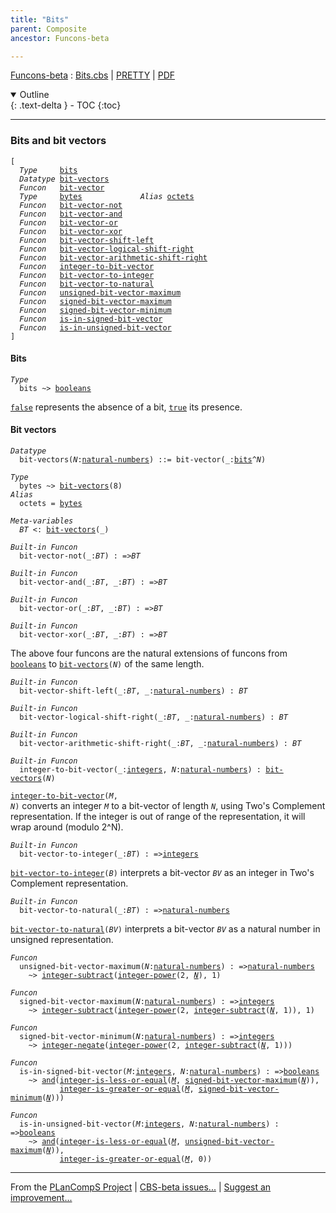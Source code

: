```yaml
---
title: "Bits"
parent: Composite
ancestor: Funcons-beta

---
```


[Funcons-beta] : [Bits.cbs] \| [PRETTY] \| [PDF]

<details open markdown="block">
  <summary>
    Outline
  </summary>
  {: .text-delta }
- TOC
{:toc}
</details>

----
### Bits and bit vectors

<div class="highlighter-rouge"><pre class="highlight"><code>[
  <i class="keyword">Type</i>     <span class="name"><a href="#Name_bits">bits</a></span>
  <i class="keyword">Datatype</i> <span class="name"><a href="#Name_bit-vectors">bit-vectors</a></span>
  <i class="keyword">Funcon</i>   <span class="name"><a href="#Name_bit-vector">bit-vector</a></span>
  <i class="keyword">Type</i>     <span class="name"><a href="#Name_bytes">bytes</a></span>             <i class="keyword">Alias</i> <span class="name"><a href="#Name_octets">octets</a></span>
  <i class="keyword">Funcon</i>   <span class="name"><a href="#Name_bit-vector-not">bit-vector-not</a></span>
  <i class="keyword">Funcon</i>   <span class="name"><a href="#Name_bit-vector-and">bit-vector-and</a></span>
  <i class="keyword">Funcon</i>   <span class="name"><a href="#Name_bit-vector-or">bit-vector-or</a></span>
  <i class="keyword">Funcon</i>   <span class="name"><a href="#Name_bit-vector-xor">bit-vector-xor</a></span>
  <i class="keyword">Funcon</i>   <span class="name"><a href="#Name_bit-vector-shift-left">bit-vector-shift-left</a></span>
  <i class="keyword">Funcon</i>   <span class="name"><a href="#Name_bit-vector-logical-shift-right">bit-vector-logical-shift-right</a></span>
  <i class="keyword">Funcon</i>   <span class="name"><a href="#Name_bit-vector-arithmetic-shift-right">bit-vector-arithmetic-shift-right</a></span>
  <i class="keyword">Funcon</i>   <span class="name"><a href="#Name_integer-to-bit-vector">integer-to-bit-vector</a></span>
  <i class="keyword">Funcon</i>   <span class="name"><a href="#Name_bit-vector-to-integer">bit-vector-to-integer</a></span>
  <i class="keyword">Funcon</i>   <span class="name"><a href="#Name_bit-vector-to-natural">bit-vector-to-natural</a></span>
  <i class="keyword">Funcon</i>   <span class="name"><a href="#Name_unsigned-bit-vector-maximum">unsigned-bit-vector-maximum</a></span>
  <i class="keyword">Funcon</i>   <span class="name"><a href="#Name_signed-bit-vector-maximum">signed-bit-vector-maximum</a></span>
  <i class="keyword">Funcon</i>   <span class="name"><a href="#Name_signed-bit-vector-minimum">signed-bit-vector-minimum</a></span>
  <i class="keyword">Funcon</i>   <span class="name"><a href="#Name_is-in-signed-bit-vector">is-in-signed-bit-vector</a></span>
  <i class="keyword">Funcon</i>   <span class="name"><a href="#Name_is-in-unsigned-bit-vector">is-in-unsigned-bit-vector</a></span>
]</code></pre></div>



#### Bits

<div class="highlighter-rouge"><pre class="highlight"><code><i class="keyword">Type</i>
  <span class="name"><span id="Name_bits">bits</span></span> ~> <span class="name"><a href="../../Primitive/Booleans/index.html#Name_booleans">booleans</a></span></code></pre></div>


  <code><span class="name"><a href="../../Primitive/Booleans/index.html#Name_false">false</a></span></code> represents the absence of a bit, <code><span class="name"><a href="../../Primitive/Booleans/index.html#Name_true">true</a></span></code> its presence.



#### Bit vectors

<div class="highlighter-rouge"><pre class="highlight"><code><i class="keyword">Datatype</i>
  <span class="name"><span id="Name_bit-vectors">bit-vectors</span></span>(<span id="Variable148_N"><i class="var">N</i></span>:<span class="name"><a href="../../Primitive/Integers/index.html#Name_natural-numbers">natural-numbers</a></span>) ::= <span id="Name_bit-vector">bit-vector</span>(_:<span class="name"><a href="#Name_bits">bits</a></span>^<span id="Variable169_N"><i class="var">N</i></span>)</code></pre></div>

<div class="highlighter-rouge"><pre class="highlight"><code><i class="keyword">Type</i>
  <span class="name"><span id="Name_bytes">bytes</span></span> ~> <span class="name"><a href="#Name_bit-vectors">bit-vectors</a></span>(8)
<i class="keyword">Alias</i>
  <span class="name"><span id="Name_octets">octets</span></span> = <span class="name"><a href="#Name_bytes">bytes</a></span></code></pre></div>


<div class="highlighter-rouge"><pre class="highlight"><code><i class="keyword">Meta-variables</i>
  <span id="PartVariable_BT"><i class="var">BT</i></span> <: <span class="name"><a href="#Name_bit-vectors">bit-vectors</a></span>(_)</code></pre></div>


<div class="highlighter-rouge"><pre class="highlight"><code><i class="keyword">Built-in</i> <i class="keyword">Funcon</i>
  <span class="name"><span id="Name_bit-vector-not">bit-vector-not</span></span>(_:<span id="Variable237_BT"><i class="var">BT</i></span>) : =><span id="Variable251_BT"><i class="var">BT</i></span></code></pre></div>
<div class="highlighter-rouge"><pre class="highlight"><code><i class="keyword">Built-in</i> <i class="keyword">Funcon</i>
  <span class="name"><span id="Name_bit-vector-and">bit-vector-and</span></span>(_:<span id="Variable264_BT"><i class="var">BT</i></span>, _:<span id="Variable275_BT"><i class="var">BT</i></span>) : =><span id="Variable290_BT"><i class="var">BT</i></span></code></pre></div>
<div class="highlighter-rouge"><pre class="highlight"><code><i class="keyword">Built-in</i> <i class="keyword">Funcon</i>
  <span class="name"><span id="Name_bit-vector-or">bit-vector-or</span></span>(_:<span id="Variable303_BT"><i class="var">BT</i></span>, _:<span id="Variable314_BT"><i class="var">BT</i></span>) : =><span id="Variable329_BT"><i class="var">BT</i></span></code></pre></div>
<div class="highlighter-rouge"><pre class="highlight"><code><i class="keyword">Built-in</i> <i class="keyword">Funcon</i>
  <span class="name"><span id="Name_bit-vector-xor">bit-vector-xor</span></span>(_:<span id="Variable342_BT"><i class="var">BT</i></span>, _:<span id="Variable353_BT"><i class="var">BT</i></span>) : =><span id="Variable368_BT"><i class="var">BT</i></span></code></pre></div>

  The above four funcons are the natural extensions of funcons from <code><span class="name"><a href="../../Primitive/Booleans/index.html#Name_booleans">booleans</a></span></code>
  to <code><span class="name"><a href="#Name_bit-vectors">bit-vectors</a></span>(<i class="var">N</i>)</code> of the same length.


<div class="highlighter-rouge"><pre class="highlight"><code><i class="keyword">Built-in</i> <i class="keyword">Funcon</i>
  <span class="name"><span id="Name_bit-vector-shift-left">bit-vector-shift-left</span></span>(_:<span id="Variable417_BT"><i class="var">BT</i></span>, _:<span class="name"><a href="../../Primitive/Integers/index.html#Name_natural-numbers">natural-numbers</a></span>) : <span id="Variable439_BT"><i class="var">BT</i></span></code></pre></div>
<div class="highlighter-rouge"><pre class="highlight"><code><i class="keyword">Built-in</i> <i class="keyword">Funcon</i>
  <span class="name"><span id="Name_bit-vector-logical-shift-right">bit-vector-logical-shift-right</span></span>(_:<span id="Variable451_BT"><i class="var">BT</i></span>, _:<span class="name"><a href="../../Primitive/Integers/index.html#Name_natural-numbers">natural-numbers</a></span>) : <span id="Variable473_BT"><i class="var">BT</i></span></code></pre></div>
<div class="highlighter-rouge"><pre class="highlight"><code><i class="keyword">Built-in</i> <i class="keyword">Funcon</i>
  <span class="name"><span id="Name_bit-vector-arithmetic-shift-right">bit-vector-arithmetic-shift-right</span></span>(_:<span id="Variable485_BT"><i class="var">BT</i></span>, _:<span class="name"><a href="../../Primitive/Integers/index.html#Name_natural-numbers">natural-numbers</a></span>) : <span id="Variable507_BT"><i class="var">BT</i></span></code></pre></div>
<div class="highlighter-rouge"><pre class="highlight"><code><i class="keyword">Built-in</i> <i class="keyword">Funcon</i>
  <span class="name"><span id="Name_integer-to-bit-vector">integer-to-bit-vector</span></span>(_:<span class="name"><a href="../../Primitive/Integers/index.html#Name_integers">integers</a></span>, <span id="Variable524_N"><i class="var">N</i></span>:<span class="name"><a href="../../Primitive/Integers/index.html#Name_natural-numbers">natural-numbers</a></span>) : <span class="name"><a href="#Name_bit-vectors">bit-vectors</a></span>(<span id="Variable540_N"><i class="var">N</i></span>)</code></pre></div>

  <code><span class="name"><a href="#Name_integer-to-bit-vector">integer-to-bit-vector</a></span>(<i class="var">M</i>, <i class="var">N</i>)</code> converts an integer <code><i class="var">M</i></code> to a bit-vector of
  length <code><i class="var">N</i></code>, using Two's Complement representation.  If the integer is out of
  range of the representation, it will wrap around (modulo 2^N).


<div class="highlighter-rouge"><pre class="highlight"><code><i class="keyword">Built-in</i> <i class="keyword">Funcon</i>
  <span class="name"><span id="Name_bit-vector-to-integer">bit-vector-to-integer</span></span>(_:<span id="Variable616_BT"><i class="var">BT</i></span>) : =><span class="name"><a href="../../Primitive/Integers/index.html#Name_integers">integers</a></span></code></pre></div>

  <code><span class="name"><a href="#Name_bit-vector-to-integer">bit-vector-to-integer</a></span>(<i class="var">B</i>)</code> interprets a bit-vector <code><i class="var">BV</i></code> as an integer
  in Two's Complement representation.


<div class="highlighter-rouge"><pre class="highlight"><code><i class="keyword">Built-in</i> <i class="keyword">Funcon</i>
  <span class="name"><span id="Name_bit-vector-to-natural">bit-vector-to-natural</span></span>(_:<span id="Variable679_BT"><i class="var">BT</i></span>) : =><span class="name"><a href="../../Primitive/Integers/index.html#Name_natural-numbers">natural-numbers</a></span></code></pre></div>

  <code><span class="name"><a href="#Name_bit-vector-to-natural">bit-vector-to-natural</a></span>(<i class="var">BV</i>)</code> interprets a bit-vector <code><i class="var">BV</i></code> as a natural number
  in unsigned representation.


<div class="highlighter-rouge"><pre class="highlight"><code><i class="keyword">Funcon</i>
  <span class="name"><span id="Name_unsigned-bit-vector-maximum">unsigned-bit-vector-maximum</span></span>(<span id="Variable739_N"><i class="var">N</i></span>:<span class="name"><a href="../../Primitive/Integers/index.html#Name_natural-numbers">natural-numbers</a></span>) : =><span class="name"><a href="../../Primitive/Integers/index.html#Name_natural-numbers">natural-numbers</a></span>
    ~> <span class="name"><a href="../../Primitive/Integers/index.html#Name_integer-subtract">integer-subtract</a></span>(<span class="name"><a href="../../Primitive/Integers/index.html#Name_integer-power">integer-power</a></span>(2, <a href="#Variable739_N"><i class="var">N</i></a>), 1)</code></pre></div>


<div class="highlighter-rouge"><pre class="highlight"><code><i class="keyword">Funcon</i>
  <span class="name"><span id="Name_signed-bit-vector-maximum">signed-bit-vector-maximum</span></span>(<span id="Variable786_N"><i class="var">N</i></span>:<span class="name"><a href="../../Primitive/Integers/index.html#Name_natural-numbers">natural-numbers</a></span>) : =><span class="name"><a href="../../Primitive/Integers/index.html#Name_integers">integers</a></span>
    ~> <span class="name"><a href="../../Primitive/Integers/index.html#Name_integer-subtract">integer-subtract</a></span>(<span class="name"><a href="../../Primitive/Integers/index.html#Name_integer-power">integer-power</a></span>(2, <span class="name"><a href="../../Primitive/Integers/index.html#Name_integer-subtract">integer-subtract</a></span>(<a href="#Variable786_N"><i class="var">N</i></a>, 1)), 1)</code></pre></div>


<div class="highlighter-rouge"><pre class="highlight"><code><i class="keyword">Funcon</i>
  <span class="name"><span id="Name_signed-bit-vector-minimum">signed-bit-vector-minimum</span></span>(<span id="Variable843_N"><i class="var">N</i></span>:<span class="name"><a href="../../Primitive/Integers/index.html#Name_natural-numbers">natural-numbers</a></span>) : =><span class="name"><a href="../../Primitive/Integers/index.html#Name_integers">integers</a></span>
    ~> <span class="name"><a href="../../Primitive/Integers/index.html#Name_integer-negate">integer-negate</a></span>(<span class="name"><a href="../../Primitive/Integers/index.html#Name_integer-power">integer-power</a></span>(2, <span class="name"><a href="../../Primitive/Integers/index.html#Name_integer-subtract">integer-subtract</a></span>(<a href="#Variable843_N"><i class="var">N</i></a>, 1)))</code></pre></div>


<div class="highlighter-rouge"><pre class="highlight"><code><i class="keyword">Funcon</i>
  <span class="name"><span id="Name_is-in-signed-bit-vector">is-in-signed-bit-vector</span></span>(<span id="Variable897_M"><i class="var">M</i></span>:<span class="name"><a href="../../Primitive/Integers/index.html#Name_integers">integers</a></span>, <span id="Variable906_N"><i class="var">N</i></span>:<span class="name"><a href="../../Primitive/Integers/index.html#Name_natural-numbers">natural-numbers</a></span>) : =><span class="name"><a href="../../Primitive/Booleans/index.html#Name_booleans">booleans</a></span>
    ~> <span class="name"><a href="../../Primitive/Booleans/index.html#Name_and">and</a></span>(<span class="name"><a href="../../Primitive/Integers/index.html#Name_integer-is-less-or-equal">integer-is-less-or-equal</a></span>(<a href="#Variable897_M"><i class="var">M</i></a>, <span class="name"><a href="#Name_signed-bit-vector-maximum">signed-bit-vector-maximum</a></span>(<a href="#Variable906_N"><i class="var">N</i></a>)),
           <span class="name"><a href="../../Primitive/Integers/index.html#Name_integer-is-greater-or-equal">integer-is-greater-or-equal</a></span>(<a href="#Variable897_M"><i class="var">M</i></a>, <span class="name"><a href="#Name_signed-bit-vector-minimum">signed-bit-vector-minimum</a></span>(<a href="#Variable906_N"><i class="var">N</i></a>)))</code></pre></div>


<div class="highlighter-rouge"><pre class="highlight"><code><i class="keyword">Funcon</i>
  <span class="name"><span id="Name_is-in-unsigned-bit-vector">is-in-unsigned-bit-vector</span></span>(<span id="Variable987_M"><i class="var">M</i></span>:<span class="name"><a href="../../Primitive/Integers/index.html#Name_integers">integers</a></span>, <span id="Variable996_N"><i class="var">N</i></span>:<span class="name"><a href="../../Primitive/Integers/index.html#Name_natural-numbers">natural-numbers</a></span>) : =><span class="name"><a href="../../Primitive/Booleans/index.html#Name_booleans">booleans</a></span>
    ~> <span class="name"><a href="../../Primitive/Booleans/index.html#Name_and">and</a></span>(<span class="name"><a href="../../Primitive/Integers/index.html#Name_integer-is-less-or-equal">integer-is-less-or-equal</a></span>(<a href="#Variable987_M"><i class="var">M</i></a>, <span class="name"><a href="#Name_unsigned-bit-vector-maximum">unsigned-bit-vector-maximum</a></span>(<a href="#Variable996_N"><i class="var">N</i></a>)),
           <span class="name"><a href="../../Primitive/Integers/index.html#Name_integer-is-greater-or-equal">integer-is-greater-or-equal</a></span>(<a href="#Variable987_M"><i class="var">M</i></a>, 0))</code></pre></div>



[Funcons-beta]: /CBS-beta/docs/Funcons-beta
  "FUNCONS-BETA"
[Unstable-Funcons-beta]: /CBS-beta/docs/Unstable-Funcons-beta
  "UNSTABLE-FUNCONS-BETA"
[Languages-beta]: /CBS-beta/docs/Languages-beta
  "LANGUAGES-BETA"
[Unstable-Languages-beta]: /CBS-beta/docs/Unstable-Languages-beta
  "UNSTABLE-LANGUAGES-BETA"
[CBS-beta]: /CBS-beta
  "CBS-BETA"
[Bits.cbs]: https://github.com/plancomps/CBS-beta/blob/master/Funcons-beta/Values/Composite/Bits/Bits.cbs
  "CBS SOURCE FILE ON GITHUB"
[PLAIN]: /CBS-beta/docs/Funcons-beta/Values/Composite/Bits
  "CBS SOURCE WEB PAGE"
[PRETTY]: /CBS-beta/math/Funcons-beta/Values/Composite/Bits
  "CBS-KATEX WEB PAGE"
[PDF]: https://github.com/plancomps/CBS-beta/blob/master/Funcons-beta/Values/Composite/Bits/Bits.pdf
  "CBS-LATEX PDF FILE"
[PLanCompS Project]: https://plancomps.github.io
  "PROGRAMMING LANGUAGE COMPONENTS AND SPECIFICATIONS PROJECT HOME PAGE"

____

From the [PLanCompS Project] | [CBS-beta issues...] | [Suggest an improvement...]

[CBS-beta issues...]: https://github.com/plancomps/CBS-beta/issues
   "CBS-BETA ISSUE REPORTS ON GITHUB"
 [Suggest an improvement...]: mailto:plancomps@gmail.com?Subject=CBS-beta%20-%20comment&Body=Re%3A%20CBS-beta%20specification%20at%20Values/Composite/Bits/Bits.cbs%0A%0AComment/Query/Issue/Suggestion%3A%0A%0A%0ASignature%3A%0A
   "GENERATE AN EMAIL TEMPLATE"
